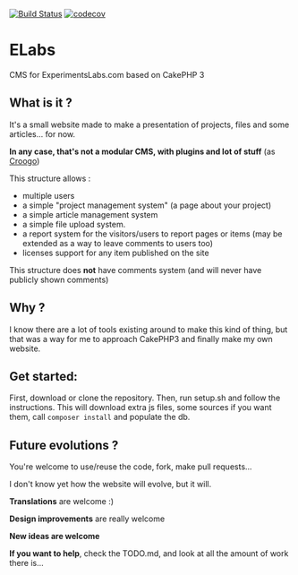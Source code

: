 [![Build Status](https://travis-ci.org/el-cms/elabs.svg?branch=master)](https://travis-ci.org/el-cms/elabs) [![codecov](https://codecov.io/gh/el-cms/elabs/branch/master/graph/badge.svg)](https://codecov.io/gh/el-cms/elabs)
# ELabs
CMS for ExperimentsLabs.com based on CakePHP 3

## What is it ?
It's a small website made to make a presentation of projects, files and some articles... for now.

**In any case, that's not a modular CMS, with plugins and lot of stuff** (as [Croogo](http://croogo.org))

This structure allows :

  - multiple users
  - a simple "project management system" (a page about your project)
  - a simple article management system
  - a simple file upload system.
  - a report system for the visitors/users to report pages or items (may be extended as a way to leave comments to users too)
  - licenses support for any item published on the site

This structure does **not** have comments system (and will never have publicly shown comments)

## Why ?

I know there are a lot of tools existing around to make this kind of thing, but 
that was a way for me to approach CakePHP3 and finally make my own website.

## Get started:
First, download or clone the repository. Then, run setup.sh and follow the instructions. This will download extra js files, some sources if you want them, call `composer install` and populate the db.

## Future evolutions ?
You're welcome to use/reuse the code, fork, make pull requests...

I don't know yet how the website will evolve, but it will.

**Translations** are welcome :)

**Design improvements** are really welcome

**New ideas are welcome**

**If you want to help**, check the TODO.md, and look at all the amount of work there is...
